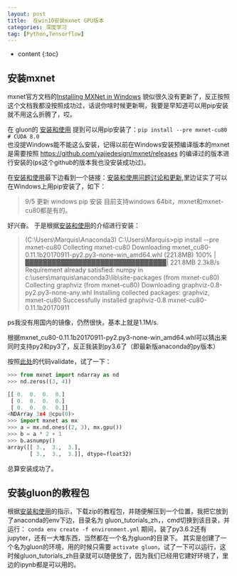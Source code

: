 ```yaml
---
layout: post
title:  在win10安装mxnet GPU版本
categories: 深度学习
tag: [Python,Tensorflow]
---
```


* content
{:toc}

## 安装mxnet
mxnet官方文档的[Installing MXNet in Windows](https://mxnet.incubator.apache.org/get_started/windows_setup.html) 貌似很久没有更新了，反正按照这个文档我都没按照成功过，话说你啥时候更新啊，我要是早知道可以用pip安装就不用这么折腾了，哎。

在 gluon的 [安装和使用](https://zh.gluon.ai/install.html#gpu) 提到可以用pip安装了：`pip install --pre mxnet-cu80 # CUDA 8.0`   
也没提Windows能不能这么安装，记得以前在Windows安装预编译版本的mxnet是需要按照 https://github.com/yajiedesign/mxnet/releases 的编译过的版本进行安装的(ps这个github的版本我也没安装成功过)。

在[安装和使用](https://zh.gluon.ai/install.html#gpu)最下边看到一个链接：[安装和使用问题讨论和更新](https://discuss.gluon.ai/t/topic/249),里边证实了可以在Windows上用pip安装了，如下：
>9/5 更新 windows pip 安装
目前支持windows 64bit，mxnet和mxnet-cu80都是有的。


好兴奋。
于是根据[安装和使用](https://zh.gluon.ai/install.html#gpu)的介绍进行安装：
>(C:\Users\Marquis\Anaconda3) C:\Users\Marquis>pip install --pre mxnet-cu80
Collecting mxnet-cu80
  Downloading mxnet_cu80-0.11.1b20170911-py2.py3-none-win_amd64.whl (221.8MB)
    100% |████████████████████████████████| 221.8MB 2.3kB/s
Requirement already satisfied: numpy in c:\users\marquis\anaconda3\lib\site-packages (from mxnet-cu80)
Collecting graphviz (from mxnet-cu80)
  Downloading graphviz-0.8-py2.py3-none-any.whl
Installing collected packages: graphviz, mxnet-cu80
Successfully installed graphviz-0.8 mxnet-cu80-0.11.1b20170911

ps我没有用国内的镜像，仍然很快，基本上就是1.1M/s.

根据mxnet_cu80-0.11.1b20170911-py2.py3-none-win_amd64.whl可以猜出来同时支持py2和py3了，反正我装到py3.6了（即最新版anaconda的py版本）

按照[此处](https://mxnet.incubator.apache.org/get_started/install.html)的代码validate，试了一下：
```python
>>> from mxnet import ndarray as nd
>>> nd.zeros((3, 4))

[[ 0.  0.  0.  0.]
 [ 0.  0.  0.  0.]
 [ 0.  0.  0.  0.]]
<NDArray 3x4 @cpu(0)>
>>> import mxnet as mx
>>> a = mx.nd.ones((2, 3), mx.gpu())
>>> b = a * 2 + 1
>>> b.asnumpy()
array([[ 3.,  3.,  3.],
       [ 3.,  3.,  3.]], dtype=float32)
```
总算安装成功了。


## 安装gluon的教程包
根据[安装和使用](https://zh.gluon.ai/install.html#gpu)的指示，下载zip的教程包，并随便解压到一个位置，我把它放到了anaconda的env下边，目录名为 gluon_tutorials_zh，，cmd切换到该目录，并运行：
`conda env create -f environment.yml`
期间，装了py3.6.2还有jupyter，还有一大堆东西，当然都在一个名为gluon的目录下。
其实是创建了一个名为gluon的环境，用的时候只需要 `activate gluon`，试了一下可以运行，这时候gluon_tutorials_zh目录就可以随便放了，因为我们已经用它建好环境了，里边的ipynb都是可以用的。


